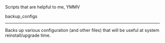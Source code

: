 Scripts that are helpful to me, YMMV

backup_configs
______________
Backs up various configuration (and other files) that will be useful at system reinstall/upgrade time.

